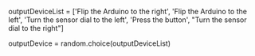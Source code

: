 outputDeviceList = ['Flip the Arduino to the right', 'Flip the Arduino to the left', 'Turn the sensor dial to the left', 'Press the button', "Turn the sensor dial to the right"]

outputDevice = random.choice(outputDeviceList)
